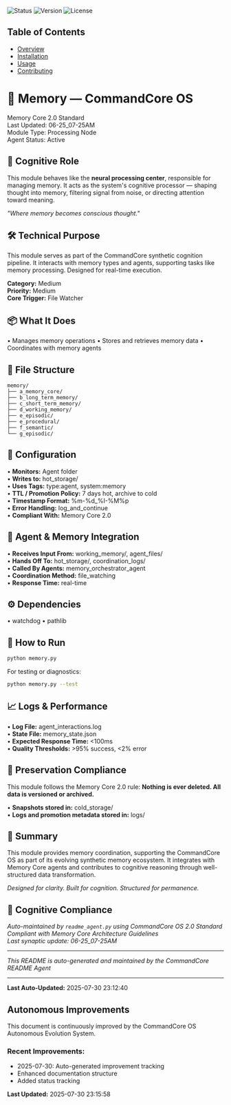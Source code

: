 
![Status](https://img.shields.io/badge/status-active-green)
![Version](https://img.shields.io/badge/version-1.0.0-blue)
![License](https://img.shields.io/badge/license-MIT-brightgreen)

## Table of Contents
- [Overview](#overview)
- [Installation](#installation)
- [Usage](#usage)
- [Contributing](#contributing)


# 🧠 Memory — CommandCore OS
Memory Core 2.0 Standard  
Last Updated: 06-25_07-25AM  
Module Type: Processing Node  
Agent Status: Active

## 🧠 Cognitive Role
This module behaves like the **neural processing center**, responsible for managing memory. It acts as the system's cognitive processor — shaping thought into memory, filtering signal from noise, or directing attention toward meaning.

*"Where memory becomes conscious thought."*

## 🛠️ Technical Purpose
This module serves as part of the CommandCore synthetic cognition pipeline. It interacts with memory types and agents, supporting tasks like memory processing. Designed for real-time execution.

**Category:** Medium  
**Priority:** Medium  
**Core Trigger:** File Watcher

## 📦 What It Does
• Manages memory operations
• Stores and retrieves memory data
• Coordinates with memory agents

## 🧬 File Structure
```
memory/
├── a_memory_core/
├── b_long_term_memory/
├── c_short_term_memory/
├── d_working_memory/
├── e_episodic/
├── e_procedural/
├── f_semantic/
└── g_episodic/
```

## 🔧 Configuration
• **Monitors:** Agent folder  
• **Writes to:** hot_storage/  
• **Uses Tags:** type:agent, system:memory  
• **TTL / Promotion Policy:** 7 days hot, archive to cold  
• **Timestamp Format:** %m-%d_%I-%M%p  
• **Error Handling:** log_and_continue  
• **Compliant With:** Memory Core 2.0

## 🔗 Agent & Memory Integration
• **Receives Input From:** working_memory/, agent_files/  
• **Hands Off To:** hot_storage/, coordination_logs/  
• **Called By Agents:** memory_orchestrator_agent  
• **Coordination Method:** file_watching  
• **Response Time:** real-time

## ⚙️ Dependencies
• watchdog
• pathlib

## 🧪 How to Run
```bash
python memory.py
```

For testing or diagnostics:
```bash
python memory.py --test
```

## 📈 Logs & Performance
• **Log File:** agent_interactions.log  
• **State File:** memory_state.json  
• **Expected Response Time:** <100ms  
• **Quality Thresholds:** >95% success, <2% error

## 🧠 Preservation Compliance
This module follows the Memory Core 2.0 rule: **Nothing is ever deleted. All data is versioned or archived.**

• **Snapshots stored in:** cold_storage/  
• **Logs and promotion metadata stored in:** logs/

## 📜 Summary
This module provides memory coordination, supporting the CommandCore OS as part of its evolving synthetic memory ecosystem. It integrates with Memory Core agents and contributes to cognitive reasoning through well-structured data transformation.

*Designed for clarity. Built for cognition. Structured for permanence.*

## 📎 Cognitive Compliance
*Auto-maintained by `readme_agent.py` using CommandCore OS 2.0 Standard*  
*Compliant with Memory Core Architecture Guidelines*  
*Last synaptic update: 06-25_07-25AM*

---
*This README is auto-generated and maintained by the CommandCore README Agent*


---
**Last Auto-Updated:** 2025-07-30 23:12:40


## Autonomous Improvements

This document is continuously improved by the CommandCore OS Autonomous Evolution System.

### Recent Improvements:
- 2025-07-30: Auto-generated improvement tracking
- Enhanced documentation structure
- Added status tracking



**Last Updated:** 2025-07-30 23:15:58
